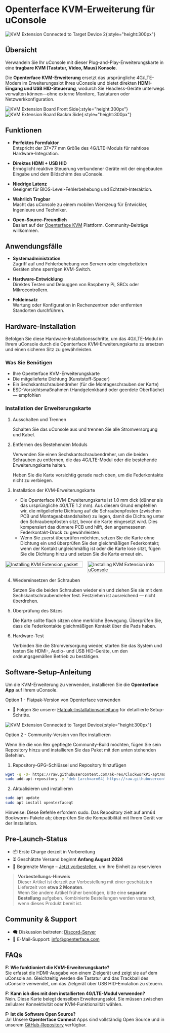 # Openterface KVM-Erweiterung für uConsole

![KVM Extension Connected to Target Device 2](https://assets.openterface.com/images/product/openterface-kvm-uconsole-extension-use-case-2.webp){:style="height:300px"}

## Übersicht

Verwandeln Sie Ihr uConsole mit dieser Plug-and-Play-Erweiterungskarte in eine **tragbare KVM (Tastatur, Video, Maus) Konsole**.

Die **Openterface KVM-Erweiterung** ersetzt das ursprüngliche 4G/LTE-Modem im Erweiterungsslot Ihres uConsole und bietet direkten **HDMI-Eingang und USB HID-Steuerung**, wodurch Sie Headless-Geräte unterwegs verwalten können—ohne externe Monitore, Tastaturen oder Netzwerkkonfiguration.

![KVM Extension Board Front Side](https://assets.openterface.com/images/product/openterface-kvm-uconsole-extension.webp){:style="height:300px"}
![KVM Extension Board Backm Side](https://assets.openterface.com/images/product/openterface-kvm-uconsole-extension-back.webp){:style="height:300px"}


## Funktionen

- **Perfektes Formfaktor**  
    Entspricht der 37×77 mm Größe des 4G/LTE-Moduls für nahtlose Hardware-Integration.

- **Direktes HDMI + USB HID**  
    Ermöglicht reaktive Steuerung verbundener Geräte mit der eingebauten Eingabe und dem Bildschirm des uConsole.

- **Niedrige Latenz**  
    Geeignet für BIOS-Level-Fehlerbehebung und Echtzeit-Interaktion.

- **Wahrlich Tragbar**  
    Macht das uConsole zu einem mobilen Werkzeug für Entwickler, Ingenieure und Techniker.

- **Open-Source-Freundlich**  
    Basiert auf der [Openterface KVM](https://github.com/techxArtisanStudio/openterface_qt) Plattform. Community-Beiträge willkommen.


## Anwendungsfälle

- **Systemadministration**  
    Zugriff auf und Fehlerbehebung von Servern oder eingebetteten Geräten ohne sperrigen KVM-Switch.

- **Hardware-Entwicklung**  
    Direktes Testen und Debuggen von Raspberry Pi, SBCs oder Mikrocontrollern.

- **Feldeinsatz**  
    Wartung oder Konfiguration in Rechenzentren oder entfernten Standorten durchführen.


## Hardware-Installation

Befolgen Sie diese Hardware-Installationsschritte, um das 4G/LTE-Modul in Ihrem uConsole durch die Openterface KVM-Erweiterungskarte zu ersetzen und einen sicheren Sitz zu gewährleisten.

### Was Sie Benötigen

- Ihre Openterface KVM-Erweiterungskarte
- Die mitgelieferte Dichtung (Kunststoff-Spacer) 
- Ein Sechskantschraubendreher (für die Montageschrauben der Karte)
- ESD-Vorsichtsmaßnahmen (Handgelenkband oder geerdete Oberfläche) — empfohlen

### Installation der Erweiterungskarte

1. Ausschalten und Trennen

    Schalten Sie das uConsole aus und trennen Sie alle Stromversorgung und Kabel.

2. Entfernen des Bestehenden Moduls

    Verwenden Sie einen Sechskantschraubendreher, um die beiden Schrauben zu entfernen, die das 4G/LTE-Modul oder die bestehende Erweiterungskarte halten.

    Heben Sie die Karte vorsichtig gerade nach oben, um die Federkontakte nicht zu verbiegen.

3. Installation der KVM-Erweiterungskarte

    - Die Openterface KVM-Erweiterungskarte ist 1.0 mm dick (dünner als das ursprüngliche 4G/LTE 1.2 mm). Aus diesem Grund empfehlen wir, die mitgelieferte Dichtung auf die Schraubenpfosten (zwischen PCB und Montageabstandshalter) zu legen, damit die Dichtung unter den Schraubenpfosten sitzt, bevor die Karte eingesetzt wird. Dies kompensiert das dünnere PCB und hilft, den angemessenen Federkontakt-Druck zu gewährleisten.
    - Wenn Sie zuerst überprüfen möchten, setzen Sie die Karte ohne Dichtung ein und überprüfen Sie den gleichmäßigen Federkontakt; wenn der Kontakt ungleichmäßig ist oder die Karte lose sitzt, fügen Sie die Dichtung hinzu und setzen Sie die Karte erneut ein.

<div style="display:flex;gap:1rem;align-items:flex-start;flex-wrap:wrap">
    <div style="flex:1;min-width:200px">
        <img src="https://assets.openterface.com/images/product/openterface-kvm-uconsole-extension-gasket-1.webp" alt="Installing KVM Extension gasket" style="max-height:300px;width:100%;height:auto;object-fit:contain" />
    </div>
    <div style="flex:1;min-width:200px">
        <img src="https://assets.openterface.com/images/product/openterface-kvm-uconsole-extension-install-1.webp" alt="Installing KVM Extension into uConsole" style="max-height:300px;width:100%;height:auto;object-fit:contain" />
    </div>
</div>

4. Wiedereinsetzen der Schrauben

    Setzen Sie die beiden Schrauben wieder ein und ziehen Sie sie mit dem Sechskantschraubendreher fest. Festziehen ist ausreichend — nicht überdrehen.

5. Überprüfung des Sitzes

    Die Karte sollte flach sitzen ohne merkliche Bewegung. Überprüfen Sie, dass die Federkontakte gleichmäßigen Kontakt über die Pads haben.

6. Hardware-Test

    Verbinden Sie die Stromversorgung wieder, starten Sie das System und testen Sie HDMI-, Audio- und USB HID-Geräte, um den ordnungsgemäßen Betrieb zu bestätigen.

## Software-Setup-Anleitung

Um die KVM-Erweiterung zu verwenden, installieren Sie die **Openterface App** auf Ihrem uConsole.

Option 1 - Flatpak-Version von Openterface verwenden
- 📖 Folgen Sie unserer [Flatpak-Installationsanleitung](https://github.com/TechxArtisanStudio/Openterface_QT/blob/main/doc/flatpak_installation.md) für detaillierte Setup-Schritte.

![KVM Extension Connected to Target Device](https://assets.openterface.com/images/product/openterface-kvm-uconsole-extension-use-case-1c.webp){:style="height:300px"}

Option 2 - Community-Version von Rex installieren

Wenn Sie die von Rex gepflegte Community-Build möchten, fügen Sie sein Repository hinzu und installieren Sie das Paket mit den unten stehenden Befehlen.

1. Repository-GPG-Schlüssel und Repository hinzufügen

```bash
wget -q -O- https://raw.githubusercontent.com/ak-rex/ClockworkPi-apt/main/bookworm/KEY.gpg | gpg --dearmor | sudo tee /etc/apt/trusted.gpg.d/ak-rex.gpg
sudo add-apt-repository -y "deb [arch=arm64] https://raw.githubusercontent.com/ak-rex/ClockworkPi-apt/main/bookworm stable main"
```

2. Aktualisieren und installieren

```bash
sudo apt update
sudo apt install openterfaceqt
```

Hinweise: Diese Befehle erfordern sudo. Das Repository zielt auf arm64 Bookworm-Pakete ab; überprüfen Sie die Kompatibilität mit Ihrem Gerät vor der Installation.

## Pre-Launch-Status

- 📦 Erste Charge derzeit in Vorbereitung  
- ⏳ Geschätzte Versand beginnt **Anfang August 2024**  
- 🛒 Begrenzte Menge – [Jetzt vorbestellen](https://shop.techxartisan.com/products/openterface-kvm-ext-for-uconsole), um Ihre Einheit zu reservieren

> **Vorbestellungs-Hinweis**  
> Dieser Artikel ist derzeit zur Vorbestellung mit einer geschätzten Lieferzeit von **etwa 2 Monaten**.  
> Wenn Sie andere Artikel früher benötigen, bitte eine **separate Bestellung** aufgeben. Kombinierte Bestellungen werden versandt, wenn dieses Produkt bereit ist.

## Community & Support

- 🗨️ Diskussion beitreten: [Discord-Server](https://discord.gg/ruAD9kcYbq)  
- 📧 E-Mail-Support: [info@openterface.com](mailto:info@openterface.com)


## FAQs

**F: Wie funktioniert die KVM-Erweiterungskarte?**  
Sie erfasst die HDMI-Ausgabe von einem Zielgerät und zeigt sie auf dem uConsole an. Gleichzeitig werden die Tastatur und das Trackball des uConsole verwendet, um das Zielgerät über USB HID-Emulation zu steuern.

**F: Kann ich dies mit dem installierten 4G/LTE-Modul verwenden?**  
Nein. Diese Karte belegt denselben Erweiterungsslot. Sie müssen zwischen zellularer Konnektivität oder KVM-Funktionalität wählen.

**F: Ist die Software Open Source?**  
Ja! Unsere **Openterface Connect** Apps sind vollständig Open Source und in unserem [GitHub-Repository](https://github.com/TechxArtisanStudio/Openterface_QT) verfügbar.
